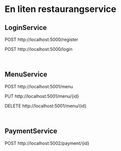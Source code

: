 # En liten restaurangservice

## LoginService

POST http://localhost:5000/register 

POST http://localhost:5000/login 

 <br>

## MenuService

POST http://localhost:5001/menu

PUT http://localhost:5001/menu/{id}

DELETE http://localhost:5001/menu/{id}


<br>

## PaymentService

POST http://localhost:5002/payment/{id}
